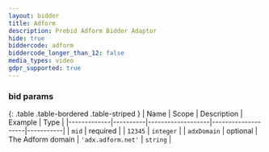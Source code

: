 ```yaml
---
layout: bidder
title: Adform
description: Prebid Adform Bidder Adaptor
hide: true
biddercode: adform
biddercode_longer_than_12: false
media_types: video
gdpr_supported: true
---
```



### bid params

{: .table .table-bordered .table-striped }
| Name        | Scope    | Description       | Example            | Type      |
|-------------|----------|-------------------|--------------------|-----------|
| `mid`       | required |                   | `12345`            | `integer` |
| `adxDomain` | optional | The Adform domain | `'adx.adform.net'` | `string`  |
